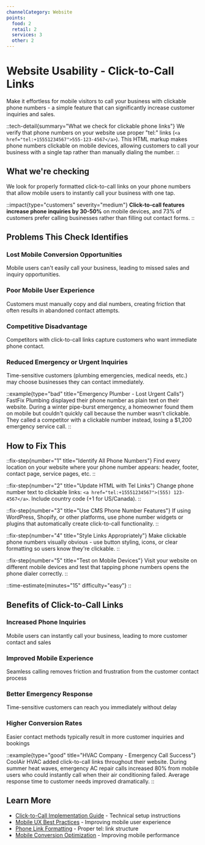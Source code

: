 ```yaml
---
channelCategory: Website
points:
  food: 2
  retail: 2
  services: 3
  other: 2
---
```


# Website Usability - Click-to-Call Links

Make it effortless for mobile visitors to call your business with clickable phone numbers - a simple feature that can significantly increase customer inquiries and sales.

::tech-detail{summary="What we check for clickable phone links"}
We verify that phone numbers on your website use proper "tel:" links (`<a href="tel:+15551234567">555-123-4567</a>`). This HTML markup makes phone numbers clickable on mobile devices, allowing customers to call your business with a single tap rather than manually dialing the number.
::

## What we're checking

We look for properly formatted click-to-call links on your phone numbers that allow mobile users to instantly call your business with one tap.

::impact{type="customers" severity="medium"}
**Click-to-call features increase phone inquiries by 30-50%** on mobile devices, and 73% of customers prefer calling businesses rather than filling out contact forms.
::

## Problems This Check Identifies

### Lost Mobile Conversion Opportunities
Mobile users can't easily call your business, leading to missed sales and inquiry opportunities.

### Poor Mobile User Experience
Customers must manually copy and dial numbers, creating friction that often results in abandoned contact attempts.

### Competitive Disadvantage
Competitors with click-to-call links capture customers who want immediate phone contact.

### Reduced Emergency or Urgent Inquiries
Time-sensitive customers (plumbing emergencies, medical needs, etc.) may choose businesses they can contact immediately.

::example{type="bad" title="Emergency Plumber - Lost Urgent Calls"}
FastFix Plumbing displayed their phone number as plain text on their website. During a winter pipe-burst emergency, a homeowner found them on mobile but couldn't quickly call because the number wasn't clickable. They called a competitor with a clickable number instead, losing a $1,200 emergency service call.
::

## How to Fix This

::fix-step{number="1" title="Identify All Phone Numbers"}
Find every location on your website where your phone number appears: header, footer, contact page, service pages, etc.
::

::fix-step{number="2" title="Update HTML with Tel Links"}
Change phone number text to clickable links: `<a href="tel:+15551234567">(555) 123-4567</a>`. Include country code (+1 for US/Canada).
::

::fix-step{number="3" title="Use CMS Phone Number Features"}
If using WordPress, Shopify, or other platforms, use phone number widgets or plugins that automatically create click-to-call functionality.
::

::fix-step{number="4" title="Style Links Appropriately"}
Make clickable phone numbers visually obvious - use button styling, icons, or clear formatting so users know they're clickable.
::

::fix-step{number="5" title="Test on Mobile Devices"}
Visit your website on different mobile devices and test that tapping phone numbers opens the phone dialer correctly.
::

::time-estimate{minutes="15" difficulty="easy"}
::

## Benefits of Click-to-Call Links

### Increased Phone Inquiries
Mobile users can instantly call your business, leading to more customer contact and sales

### Improved Mobile Experience
Seamless calling removes friction and frustration from the customer contact process

### Better Emergency Response
Time-sensitive customers can reach you immediately without delay

### Higher Conversion Rates
Easier contact methods typically result in more customer inquiries and bookings

::example{type="good" title="HVAC Company - Emergency Call Success"}
CoolAir HVAC added click-to-call links throughout their website. During summer heat waves, emergency AC repair calls increased 80% from mobile users who could instantly call when their air conditioning failed. Average response time to customer needs improved dramatically.
::

## Learn More

- [Click-to-Call Implementation Guide](https://developers.google.com/web/fundamentals/native-hardware/click-to-call) - Technical setup instructions
- [Mobile UX Best Practices](https://developers.google.com/web/fundamentals/design-and-ux/principles) - Improving mobile user experience
- [Phone Link Formatting](https://css-tricks.com/the-current-state-of-telephone-links/) - Proper tel: link structure
- [Mobile Conversion Optimization](https://blog.hubspot.com/marketing/mobile-website-optimization) - Improving mobile performance 